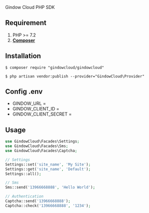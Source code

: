 Gindow Cloud PHP SDK

## Requirement
1. PHP >= 7.2
2. **[Composer](https://getcomposer.org/)**

## Installation

```shell
$ composer require "gindowcloud/gindowcloud"

$ php artisan vendor:publish --provider="GindowCloud\Provider"
```

## Config .env
- GINDOW_URL =
- GINDOW_CLIENT_ID =
- GINDOW_CLIENT_SECRET =


## Usage
``` php
use GindowCloud\Facades\Settings;
use GindowCloud\Facades\Sms;
use GindowCloud\Facades\Captcha;

// Settings
Settings::set('site_name', 'My Site');
Settings::get('site_name', 'Default');
Settings::all();

// Sms
Sms::send('13966668888', 'Hello World');

// Authentication
Captcha::send('13966668888');
Captcha::check('13966668888', '1234');
```